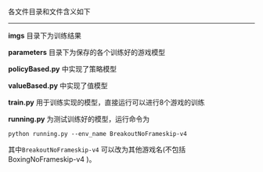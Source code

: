 各文件目录和文件含义如下

****

**imgs** 目录下为训练结果

**parameters** 目录下为保存的各个训练好的游戏模型

**policyBased.py** 中实现了策略模型

**valueBased.py** 中实现了值模型

**train.py** 用于训练实现的模型，直接运行可以进行8个游戏的训练

**running.py** 为测试训练好的模型，运行命令为

`python running.py --env_name BreakoutNoFrameskip-v4`

其中`BreakoutNoFrameskip-v4` 可以改为其他游戏名(不包括 BoxingNoFrameskip-v4 )。


